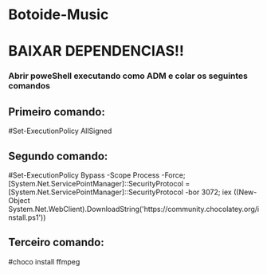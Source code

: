 # Botoide-Music

<h1>BAIXAR DEPENDENCIAS!!</h1>
<h3>Abrir poweShell executando como ADM e colar os seguintes comandos</h3>

<h2>Primeiro comando:</h2>
#Set-ExecutionPolicy AllSigned

<h2>Segundo comando:</h2>
#Set-ExecutionPolicy Bypass -Scope Process -Force; [System.Net.ServicePointManager]::SecurityProtocol = [System.Net.ServicePointManager]::SecurityProtocol -bor 3072; iex ((New-Object System.Net.WebClient).DownloadString('https://community.chocolatey.org/install.ps1'))

<h2>Terceiro comando:</h2>
#choco install ffmpeg
